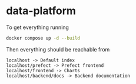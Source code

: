 # data-platform

To get everything running
```bash
docker compose up -d --build
```

Then everything should be reachable from

```
localhost -> Default index
localhost/prefect -> Prefect frontend
localhost/frontend -> Charts
localhost/backend/docs -> Backend documentation
```